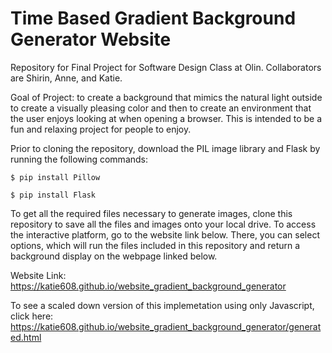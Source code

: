 # Time Based Gradient Background Generator Website
Repository for Final Project for Software Design Class at Olin. Collaborators are Shirin, Anne, and Katie. 

Goal of Project: to create a background that mimics the natural light outside to create a visually pleasing color and then to create an environment that the user enjoys looking at when opening a browser. This is intended to be a fun and relaxing project for people to enjoy.

Prior to cloning the repository, download the PIL image library and Flask by running the following commands: 

`$ pip install Pillow`

`$ pip install Flask`


To get all the required files necessary to generate images, clone this repository to save all the files and images onto your local drive. To access the interactive platform, go to the website link below. There, you can select options, which will run the files included in this repository and return a background display on the webpage linked below. 

Website Link: https://katie608.github.io/website_gradient_background_generator

To see a scaled down version of this implemetation using only Javascript, click here: https://katie608.github.io/website_gradient_background_generator/generated.html
